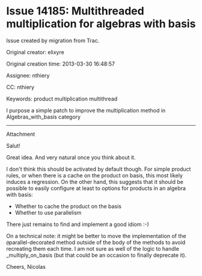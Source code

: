 # Issue 14185: Multithreaded multiplication for algebras with basis

Issue created by migration from Trac.

Original creator: elixyre

Original creation time: 2013-03-30 16:48:57

Assignee: nthiery

CC:  nthiery

Keywords: product multiplication multithread

I purpose a simple patch to improve the multiplication method in Algebras_with_basis category


---

Attachment

Salut!

Great idea. And very natural once you think about it.

I don't think this should be activated by default though. For simple
product rules, or when there is a cache on the product on basis, this
most likely induces a regression. On the other hand, this suggests
that it should be possible to easily configure at least to options for
products in an algebra with basis:

- Whether to cache the product on the basis
- Whether to use parallelism

There just remains to find and implement a good idiom :-)

On a technical note: it might be better to move the implementation of
the `@`parallel-decorated method outside of the body of the methods to
avoid recreating them each time. I am not sure as well of the logic to
handle _multiply_on_basis (but that could be an occasion to finally
deprecate it).

Cheers,
                           Nicolas
